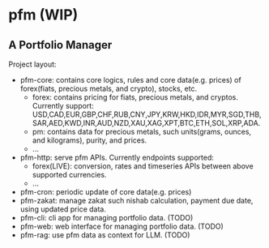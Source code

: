 # pfm (WIP)

## A Portfolio Manager

Project layout:
- pfm-core: contains core logics, rules and core data(e.g. prices) of forex(fiats, precious metals, and crypto), stocks, etc.
  - forex: contains pricing for fiats, precious metals, and cryptos. Currently support: USD,CAD,EUR,GBP,CHF,RUB,CNY,JPY,KRW,HKD,IDR,MYR,SGD,THB,SAR,AED,KWD,INR,AUD,NZD,XAU,XAG,XPT,BTC,ETH,SOL,XRP,ADA.
  - pm: contains data for precious metals, such units(grams, ounces, and kilograms), purity, and prices.
  - ...
- pfm-http: serve pfm APIs. Currently endpoints supported:
  - forex(LIVE): conversion, rates and timeseries APIs between above supported currencies.
  - ...
- pfm-cron: periodic update of core data(e.g. prices)
- pfm-zakat: manage zakat such nishab calculation, payment due date, using updated price data.
- pfm-cli: cli app for managing portfolio data. (TODO)
- pfm-web: web interface for managing portfolio data. (TODO)
- pfm-rag: use pfm data as context for LLM. (TODO)

